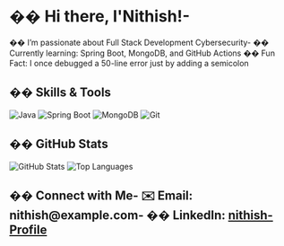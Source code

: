 # �� Hi there, I&#39;Nithish!- 
�� I’m passionate about Full Stack Development Cybersecurity- 
�� Currently learning: Spring Boot, MongoDB, and GitHub Actions
�� Fun Fact: I once debugged a 50-line error just by adding a semicolon
## ��️ Skills &amp; Tools
![Java](https://img.shields.io/badge/Java-ED8B00?style=for-the-badge&amp;logo=java&amp;logoColor=white)
![Spring Boot](https://img.shields.io/badge/SpringBoot-6DB33F?style=for-the-badge&amp;logo=spring-boot&amp;logoColor=white)
![MongoDB](https://img.shields.io/badge/MongoDB-4DB33D?style=for-the-badge&amp;logo=mongodb&amp;logoColor=white)
![Git](https://img.shields.io/badge/Git-F05032?style=for-the-badge&amp;logo=git&amp;logoColor=white)
## �� GitHub Stats
![GitHub Stats](https://github-readme-stats.vercel.app/api?username=nithish&amp;show_icons=true&amp;theme=radical)
![Top Languages](https://github-readme-stats.vercel.app/api/top-langs/?username=nithish&amp;layout=compact)
## �� Connect with Me- ✉️ Email: nithish@example.com- �� LinkedIn: [nithish-Profile](https://linkedin.com/in/nithish-example)
